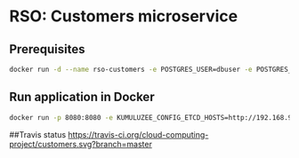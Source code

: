 # RSO: Customers microservice

## Prerequisites

```bash
docker run -d --name rso-customers -e POSTGRES_USER=dbuser -e POSTGRES_PASSWORD=postgres -e POSTGRES_DB=customer -p 5432:5432 postgres:latest
```

## Run application in Docker

```bash
docker run -p 8080:8080 -e KUMULUZEE_CONFIG_ETCD_HOSTS=http://192.168.99.100:2379 amela/customers
```

##Travis status 
https://travis-ci.org/cloud-computing-project/customers.svg?branch=master